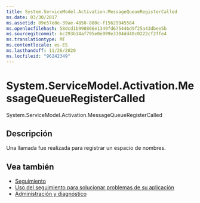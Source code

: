 ```yaml
---
title: System.ServiceModel.Activation.MessageQueueRegisterCalled
ms.date: 03/30/2017
ms.assetid: 89e57e8e-39ae-4850-880c-f15629945584
ms.openlocfilehash: 58dcd1b998866e1349fd67544bd9f25a43dbee5b
ms.sourcegitcommit: bc293b14af795e0e999e3304dd40c0222cf2ffe4
ms.translationtype: MT
ms.contentlocale: es-ES
ms.lasthandoff: 11/26/2020
ms.locfileid: "96242349"
---
```

# <a name="systemservicemodelactivationmessagequeueregistercalled"></a>System.ServiceModel.Activation.MessageQueueRegisterCalled

System.ServiceModel.Activation.MessageQueueRegisterCalled  
  
## <a name="description"></a>Descripción  

 Una llamada fue realizada para registrar un espacio de nombres.  
  
## <a name="see-also"></a>Vea también

- [Seguimiento](index.md)
- [Uso del seguimiento para solucionar problemas de su aplicación](using-tracing-to-troubleshoot-your-application.md)
- [Administración y diagnóstico](../index.md)
